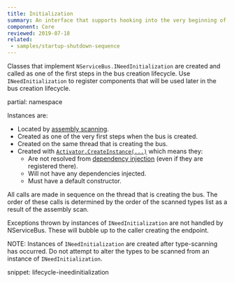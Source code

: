 ```yaml
---
title: Initialization
summary: An interface that supports hooking into the very beginning of the bus creation sequence of NServiceBus.
component: Core
reviewed: 2019-07-18
related:
 - samples/startup-shutdown-sequence
---
```


Classes that implement `NServiceBus.INeedInitialization` are created and called as one of the first steps in the bus creation lifecycle. Use `INeedInitialization` to register components that will be used later in the bus creation lifecycle.

partial: namespace

Instances are:

 * Located by [assembly scanning](/nservicebus/hosting/assembly-scanning.md).
 * Created as one of the very first steps when the bus is created.
 * Created on the same thread that is creating the bus.
 * Created with [`Activator.CreateInstance(...)`](https://msdn.microsoft.com/en-us/library/system.activator.createinstance) which means they:
    * Are not resolved from [dependency injection](/nservicebus/dependency-injection/) (even if they are registered there).
    * Will not have any dependencies injected.
    * Must have a default constructor.

All calls are made in sequence on the thread that is creating the bus. The order of these calls is determined by the order of the scanned types list as a result of the assembly scan.

Exceptions thrown by instances of `INeedInitialization` are not handled by NServiceBus. These will bubble up to the caller creating the endpoint.

NOTE: Instances of `INeedInitialization` are created after type-scanning has occurred. Do not attempt to alter the types to be scanned from an instance of `INeedInitialization`.

snippet: lifecycle-ineedinitialization